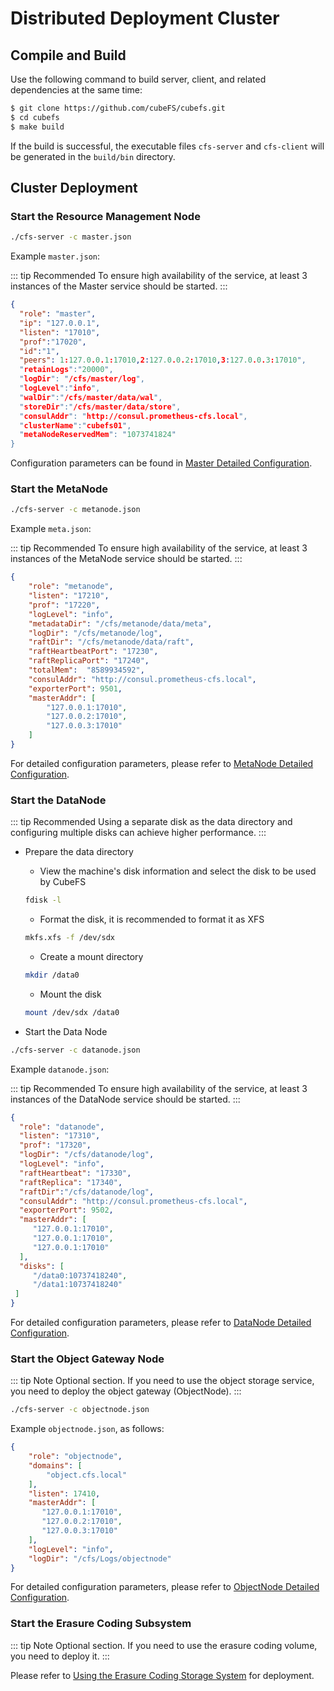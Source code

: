 # Distributed Deployment Cluster

## Compile and Build

Use the following command to build server, client, and related dependencies at the same time:

``` bash
$ git clone https://github.com/cubeFS/cubefs.git
$ cd cubefs
$ make build
```

If the build is successful, the executable files `cfs-server` and `cfs-client` will be generated in the `build/bin` directory.

## Cluster Deployment

### Start the Resource Management Node

``` bash
./cfs-server -c master.json
```

Example `master.json`:

::: tip Recommended
To ensure high availability of the service, at least 3 instances of the Master service should be started.
:::

``` json
{
  "role": "master",
  "ip": "127.0.0.1",
  "listen": "17010",
  "prof":"17020",
  "id":"1",
  "peers": 1:127.0.0.1:17010,2:127.0.0.2:17010,3:127.0.0.3:17010",
  "retainLogs":"20000",
  "logDir": "/cfs/master/log",
  "logLevel":"info",
  "walDir":"/cfs/master/data/wal",
  "storeDir":"/cfs/master/data/store",
  "consulAddr": "http://consul.prometheus-cfs.local",
  "clusterName":"cubefs01",
  "metaNodeReservedMem": "1073741824"
}
```

Configuration parameters can be found in [Master Detailed Configuration](../maintenance/configs/master.md).

### Start the MetaNode

``` bash
./cfs-server -c metanode.json
```

Example `meta.json`:

::: tip Recommended
To ensure high availability of the service, at least 3 instances of the MetaNode service should be started.
:::

``` json
{
    "role": "metanode",
    "listen": "17210",
    "prof": "17220",
    "logLevel": "info",
    "metadataDir": "/cfs/metanode/data/meta",
    "logDir": "/cfs/metanode/log",
    "raftDir": "/cfs/metanode/data/raft",
    "raftHeartbeatPort": "17230",
    "raftReplicaPort": "17240",
    "totalMem":  "8589934592",
    "consulAddr": "http://consul.prometheus-cfs.local",
    "exporterPort": 9501,
    "masterAddr": [
        "127.0.0.1:17010",
        "127.0.0.2:17010",
        "127.0.0.3:17010"
    ]
}
```

For detailed configuration parameters, please refer to [MetaNode Detailed Configuration](../maintenance/configs/metanode.md).

### Start the DataNode

::: tip Recommended
Using a separate disk as the data directory and configuring multiple disks can achieve higher performance.
:::

- Prepare the data directory
  - View the machine's disk information and select the disk to be used by CubeFS
   ``` bash
   fdisk -l
   ```
  - Format the disk, it is recommended to format it as XFS
   ``` bash
   mkfs.xfs -f /dev/sdx
   ```
  - Create a mount directory
   ``` bash
   mkdir /data0
   ```
  - Mount the disk
   ``` bash
   mount /dev/sdx /data0
   ```

- Start the Data Node

 ``` bash
./cfs-server -c datanode.json
```

Example `datanode.json`:

::: tip Recommended
To ensure high availability of the service, at least 3 instances of the DataNode service should be started.
:::

``` json
{
  "role": "datanode",
  "listen": "17310",
  "prof": "17320",
  "logDir": "/cfs/datanode/log",
  "logLevel": "info",
  "raftHeartbeat": "17330",
  "raftReplica": "17340",
  "raftDir":"/cfs/datanode/log",
  "consulAddr": "http://consul.prometheus-cfs.local",
  "exporterPort": 9502,
  "masterAddr": [
     "127.0.0.1:17010",
     "127.0.0.1:17010",
     "127.0.0.1:17010"
  ],
  "disks": [
     "/data0:10737418240",
     "/data1:10737418240"
 ]
}
```

For detailed configuration parameters, please refer to [DataNode Detailed Configuration](../maintenance/configs/datanode.md).

### Start the Object Gateway Node

::: tip Note
Optional section. If you need to use the object storage service, you need to deploy the object gateway (ObjectNode).
:::

``` bash
./cfs-server -c objectnode.json
```

Example `objectnode.json`, as follows:

``` json
{
    "role": "objectnode",
    "domains": [
        "object.cfs.local"
    ],
    "listen": 17410,
    "masterAddr": [
       "127.0.0.1:17010",
       "127.0.0.2:17010",
       "127.0.0.3:17010"
    ],
    "logLevel": "info",
    "logDir": "/cfs/Logs/objectnode"
}
```

For detailed configuration parameters, please refer to [ObjectNode Detailed Configuration](../maintenance/configs/objectnode.md).

### Start the Erasure Coding Subsystem

::: tip Note
Optional section. If you need to use the erasure coding volume, you need to deploy it.
:::

Please refer to [Using the Erasure Coding Storage System](../user-guide/blobstore.md) for deployment.